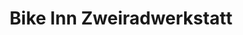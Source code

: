 ---
title: "Bike Inn Zweiradwerkstatt"
url: /goettingen/bike-inn-zweiradwerkstatt/
shop: Fahrrad
---